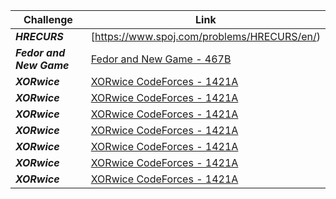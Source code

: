 | Challenge | Link |
| ------------------ | ------------------|
| ***HRECURS***  | [https://www.spoj.com/problems/HRECURS/en/)|
| ***Fedor and New Game***  | [Fedor and New Game - 467B](https://codeforces.com/contest/467/problem/B)|
| ***XORwice***  | [XORwice CodeForces - 1421A](https://codeforces.com/problemset/problem/1421/A)|
| ***XORwice***  | [XORwice CodeForces - 1421A](https://codeforces.com/problemset/problem/1421/A)|
| ***XORwice***  | [XORwice CodeForces - 1421A](https://codeforces.com/problemset/problem/1421/A)|
| ***XORwice***  | [XORwice CodeForces - 1421A](https://codeforces.com/problemset/problem/1421/A)|
| ***XORwice***  | [XORwice CodeForces - 1421A](https://codeforces.com/problemset/problem/1421/A)|
| ***XORwice***  | [XORwice CodeForces - 1421A](https://codeforces.com/problemset/problem/1421/A)|
| ***XORwice***  | [XORwice CodeForces - 1421A](https://codeforces.com/problemset/problem/1421/A)|
